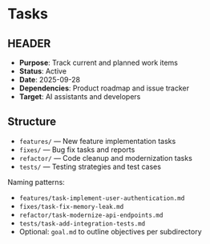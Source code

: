# Tasks

## HEADER
- **Purpose**: Track current and planned work items
- **Status**: Active
- **Date**: 2025-09-28
- **Dependencies**: Product roadmap and issue tracker
- **Target**: AI assistants and developers

## Structure
- `features/` — New feature implementation tasks
- `fixes/` — Bug fix tasks and reports
- `refactor/` — Code cleanup and modernization tasks
- `tests/` — Testing strategies and test cases

Naming patterns:
- `features/task-implement-user-authentication.md`
- `fixes/task-fix-memory-leak.md`
- `refactor/task-modernize-api-endpoints.md`
- `tests/task-add-integration-tests.md`
- Optional: `goal.md` to outline objectives per subdirectory

